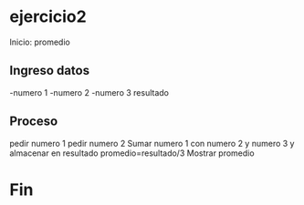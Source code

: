 # ejercicio2

Inicio: promedio

## Ingreso datos
-numero 1
-numero 2
-numero 3
resultado

## Proceso

pedir numero 1
pedir numero 2
Sumar numero 1 con numero 2 y numero 3 y almacenar en resultado
promedio=resultado/3
Mostrar promedio

# Fin #